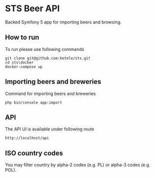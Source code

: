 # STS Beer API

Backed Symfony 5 app for importing beers and browsing.

## How to run

To run please use following commands

```
git clone git@github.com:ketele/sts.git
cd sts\docker
docker-compose up
```


## Importing beers and breweries

Command for importing beers and breweries

```
php bin/console app:import
```



## API

The API UI is available under following route

```text
http://localhost/api
```

## ISO country codes

You may filter country by alpha-2 codes (e.g. PL) or alpha-3 codes (e.g. POL).